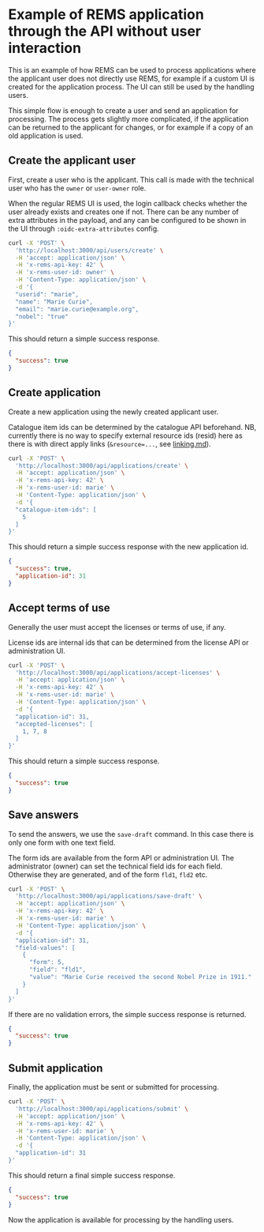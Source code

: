# Example of REMS application through the API without user interaction

This is an example of how REMS can be used to process applications where the applicant user does not directly use REMS, for example if a custom UI is created for the application process. The UI can still be used by the handling users.

This simple flow is enough to create a user and send an application for processing. The process gets slightly more complicated, if the application can be returned to the applicant for changes, or for example if a copy of an old application is used.

## Create the applicant user

First, create a user who is the applicant. This call is made with the technical user who has the `owner` or `user-owner` role.

When the regular REMS UI is used, the login callback checks whether the user already exists and creates one if not. There can be any number of extra attributes in the payload, and any can be configured to be shown in the UI through `:oidc-extra-attributes` config.

```sh
curl -X 'POST' \
  'http://localhost:3000/api/users/create' \
  -H 'accept: application/json' \
  -H 'x-rems-api-key: 42' \
  -H 'x-rems-user-id: owner' \
  -H 'Content-Type: application/json' \
  -d '{
  "userid": "marie",
  "name": "Marie Curie",
  "email": "marie.curie@example.org",
  "nobel": "true"
}'
```

This should return a simple success response.

```json
{
  "success": true
}
```

## Create application

Create a new application using the newly created applicant user. 

Catalogue item ids can be determined by the catalogue API beforehand. NB, currently there is no way to specify external resource ids (resid) here as there is with direct apply links (`&resource=...`, see [linking.md](../linking.md)).

```sh
curl -X 'POST' \
  'http://localhost:3000/api/applications/create' \
  -H 'accept: application/json' \
  -H 'x-rems-api-key: 42' \
  -H 'x-rems-user-id: marie' \
  -H 'Content-Type: application/json' \
  -d '{
  "catalogue-item-ids": [
    5
  ]
}'
```

This should return a simple success response with the new application id.

```json
{
  "success": true,
  "application-id": 31
}
```

## Accept terms of use

Generally the user must accept the licenses or terms of use, if any.

License ids are internal ids that can be determined from the license API or administration UI.

```sh
curl -X 'POST' \
  'http://localhost:3000/api/applications/accept-licenses' \
  -H 'accept: application/json' \
  -H 'x-rems-api-key: 42' \
  -H 'x-rems-user-id: marie' \
  -H 'Content-Type: application/json' \
  -d '{
  "application-id": 31,
  "accepted-licenses": [
    1, 7, 8
  ]
}'
```

This should return a simple success response.

```json
{
  "success": true
}
```

## Save answers

To send the answers, we use the `save-draft` command. In this case there is only one form with one text field.

The form ids are available from the form API or administration UI. The administrator (owner) can set the technical field ids for each field. Otherwise they are generated, and of the form `fld1`, `fld2` etc.

```sh
curl -X 'POST' \
  'http://localhost:3000/api/applications/save-draft' \
  -H 'accept: application/json' \
  -H 'x-rems-api-key: 42' \
  -H 'x-rems-user-id: marie' \
  -H 'Content-Type: application/json' \
  -d '{
  "application-id": 31,
  "field-values": [
    {
      "form": 5,
      "field": "fld1",
      "value": "Marie Curie received the second Nobel Prize in 1911."
    }
  ]
}'
```

If there are no validation errors, the simple success response is returned.

```json
{
  "success": true
}
```

## Submit application

Finally, the application must be sent or submitted for processing.

```sh
curl -X 'POST' \
  'http://localhost:3000/api/applications/submit' \
  -H 'accept: application/json' \
  -H 'x-rems-api-key: 42' \
  -H 'x-rems-user-id: marie' \
  -H 'Content-Type: application/json' \
  -d '{
  "application-id": 31
}'
```

This should return a final simple success response.

```json
{
  "success": true
}
```

Now the application is available for processing by the handling users.
